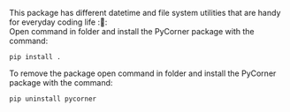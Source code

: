 This package has different datetime and file system utilities that are handy for everyday coding life ::tada:: <br>
Open command in folder and install the PyCorner package with the command:

	pip install .

To remove the package open command in folder and install the PyCorner package with the command:

	pip uninstall pycorner

